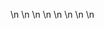 

















































\n
\n
\n
\n
\n
\n
\n
\n























































































































